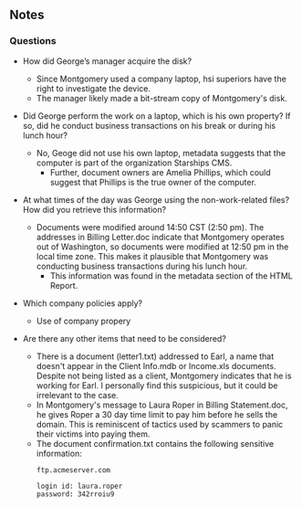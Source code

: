 ## Notes

### Questions
- How did George’s manager acquire the disk?
  - Since Montgomery used a company laptop, hsi superiors have the right to investigate the device.
  - The manager likely made a bit-stream copy of Montgomery's disk.

- Did George perform the work on a laptop, which is his own property? If so, did he conduct business transactions on his break or during his lunch hour?
  - No, Geoge did not use his own laptop, metadata suggests that the computer is part of the organization Starships CMS.
    - Further, document owners are Amelia Phillips, which could suggest that Phillips is the true owner of the computer.

- At what times of the day was George using the non-work-related files? How did you retrieve this information?
  - Documents were modified around 14:50 CST (2:50 pm). The addresses in Billing Letter.doc indicate that Montgomery operates out of Washington, so documents were modified at 12:50 pm in the local time zone. This makes it plausible that Montgomery was conducting business transactions during his lunch hour.
    - This information was found in the metadata section of the HTML Report.

- Which company policies apply?
  - Use of company propery

- Are there any other items that need to be considered?
  - There is a document (letter1.txt) addressed to Earl, a name that doesn't appear in the Client Info.mdb or Income.xls documents. Despite not being listed as a client, Montgomery indicates that he is working for Earl. I personally find this suspicious, but it could be irrelevant to the case.
  - In Montgomery's message to Laura Roper in Billing Statement.doc, he gives Roper a 30 day time limit to pay him before he sells the domain. This is reminiscent of tactics used by scammers to panic their victims into paying them.
  - The document confirmation.txt contains the following sensitive information:
    ```
    ftp.acmeserver.com

    login id: laura.roper
    password: 342rroiu9
    ```
